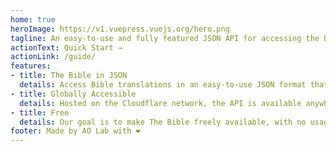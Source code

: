 ```yaml
---
home: true
heroImage: https://v1.vuepress.vuejs.org/hero.png
tagline: An easy-to-use and fully featured JSON API for accessing the Bible
actionText: Quick Start →
actionLink: /guide/
features:
- title: The Bible in JSON
  details: Access Bible translations in an easy-to-use JSON format that also includes basic formatting information and additions like footnotes.
- title: Globally Accessible
  details: Hosted on the Cloudflare network, the API is available anywhere in the world at low latencies.
- title: Free
  details: Our goal is to make The Bible freely available, with no usage limits. To that end, this API is freely available for everyone to use. (No API Keys required!) We only ask that if you change the content of a translation, then you refrain from using the translation's name.
footer: Made by AO Lab with ❤️
---
```

